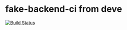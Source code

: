 # fake-backend-ci from deve

[![Build Status](http://54.174.120.12/buildStatus/icon?job=fake-backend-ci)](http://54.174.120.12/job/fake-backend-ci/)
